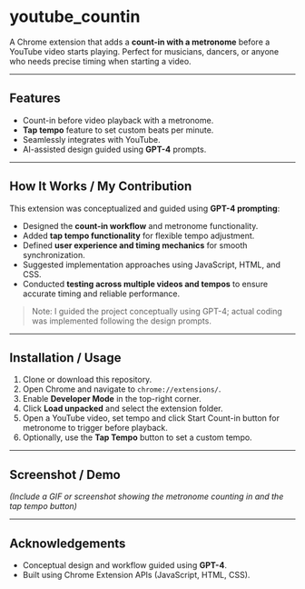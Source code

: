 # youtube_countin

A Chrome extension that adds a **count-in with a metronome** before a YouTube video starts playing. Perfect for musicians, dancers, or anyone who needs precise timing when starting a video.  

---

## Features
- Count-in before video playback with a metronome.  
- **Tap tempo** feature to set custom beats per minute.  
- Seamlessly integrates with YouTube.  
- AI-assisted design guided using **GPT-4** prompts.  

---

## How It Works / My Contribution
This extension was conceptualized and guided using **GPT-4 prompting**:  
- Designed the **count-in workflow** and metronome functionality.  
- Added **tap tempo functionality** for flexible tempo adjustment.  
- Defined **user experience and timing mechanics** for smooth synchronization.  
- Suggested implementation approaches using JavaScript, HTML, and CSS.
- Conducted **testing across multiple videos and tempos** to ensure accurate timing and reliable performance.  

> Note: I guided the project conceptually using GPT-4; actual coding was implemented following the design prompts.  

---

## Installation / Usage
1. Clone or download this repository.  
2. Open Chrome and navigate to `chrome://extensions/`.  
3. Enable **Developer Mode** in the top-right corner.  
4. Click **Load unpacked** and select the extension folder.  
5. Open a YouTube video, set tempo and click Start Count-in button for metronome to trigger before playback.  
6. Optionally, use the **Tap Tempo** button to set a custom tempo.  

---

## Screenshot / Demo
*(Include a GIF or screenshot showing the metronome counting in and the tap tempo button)*  

---

## Acknowledgements
- Conceptual design and workflow guided using **GPT-4**.  
- Built using Chrome Extension APIs (JavaScript, HTML, CSS).  
